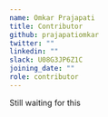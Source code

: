```yaml
---
name: Omkar Prajapati 
title: Contributor
github: prajapatiomkar
twitter: ""
linkedin: ""
slack: U08G3JP6Z1C
joining_date: ""
role: contributor
---
```


Still waiting for this
